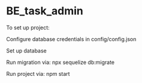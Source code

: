 # BE_task_admin

To set up project: 

Configure database credentials in config/config.json

Set up database

Run migration via: npx sequelize db:migrate

Run project via: npm start
